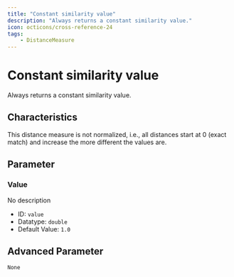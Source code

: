 ```yaml
---
title: "Constant similarity value"
description: "Always returns a constant similarity value."
icon: octicons/cross-reference-24
tags: 
    - DistanceMeasure
---
```

# Constant similarity value
<!-- This file was generated - DO NOT CHANGE IT MANUALLY -->



Always returns a constant similarity value.

## Characteristics
This distance measure is not normalized, i.e., all distances start at 0 (exact match) and increase the more different the values are.

## Parameter

### Value

No description

- ID: `value`
- Datatype: `double`
- Default Value: `1.0`





## Advanced Parameter

`None`